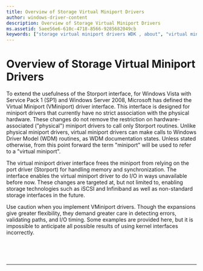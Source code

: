```yaml
---
title: Overview of Storage Virtual Miniport Drivers
author: windows-driver-content
description: Overview of Storage Virtual Miniport Drivers
ms.assetid: 5aee56e6-610c-4718-8566-9285682049cb
keywords: ["storage virtual miniport drivers WDK , about", "virtual miniport drivers WDK", "miniport drivers WDK storage , virtual"]
---
```


# Overview of Storage Virtual Miniport Drivers


To extend the usefulness of the Storport interface, for Windows Vista with Service Pack 1 (SP1) and Windows Server 2008, Microsoft has defined the Virtual Miniport (VMiniport) driver interface. This interface is designed for miniport drivers that currently have no strict association with the physical hardware. These changes do not remove the restriction on hardware-associated ("physical") miniport drivers to call only Storport routines. Unlike physical miniport drivers, virtual miniport drivers can make calls to Windows Driver Model (WDM) routines, as WDM documentation states. Unless stated otherwise, from this point forward the term "miniport" will be used to refer to a "virtual miniport".

The virtual miniport driver interface frees the miniport from relying on the port driver (Storport) for handling memory and synchronization. The interface enables the virtual miniport driver to do I/O in ways unavailable before now. These changes are targeted at, but not limited to, enabling storage technologies such as iSCSI and Infiniband as well as non-standard storage interfaces in the future.

Use caution when you implement VMiniport drivers. Though the expansions give greater flexibility, they demand greater care in detecting errors, validating paths, and I/O timing. Some examples are provided here, but it is impossible to anticipate all possible results of using kernel interfaces incorrectly.

 

 


--------------------


